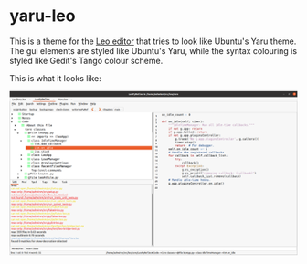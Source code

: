 # yaru-leo

This is a theme for the [Leo editor](https://leoeditor.com) that tries to look like Ubuntu's Yaru theme. The gui elements are styled like Ubuntu's Yaru, while the syntax colouring is styled like Gedit's Tango colour scheme.

This is what it looks like:


![Screenshot](https://github.com/ashwinm76/yaru-leo/blob/main/yaru-screenshot.png)

